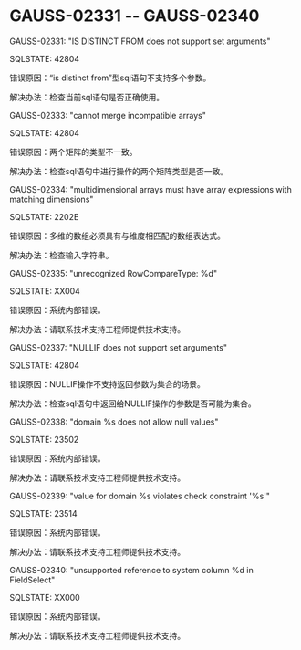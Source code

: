 # GAUSS-02331 -- GAUSS-02340

GAUSS-02331: "IS DISTINCT FROM does not support set arguments"

SQLSTATE: 42804

错误原因：“is distinct from”型sql语句不支持多个参数。

解决办法：检查当前sql语句是否正确使用。

GAUSS-02333: "cannot merge incompatible arrays"

SQLSTATE: 42804

错误原因：两个矩阵的类型不一致。

解决办法：检查sql语句中进行操作的两个矩阵类型是否一致。

GAUSS-02334: "multidimensional arrays must have array expressions with matching dimensions"

SQLSTATE: 2202E

错误原因：多维的数组必须具有与维度相匹配的数组表达式。

解决办法：检查输入字符串。

GAUSS-02335: "unrecognized RowCompareType: %d"

SQLSTATE: XX004

错误原因：系统内部错误。

解决办法：请联系技术支持工程师提供技术支持。

GAUSS-02337: "NULLIF does not support set arguments"

SQLSTATE: 42804

错误原因：NULLIF操作不支持返回参数为集合的场景。

解决办法：检查sql语句中返回给NULLIF操作的参数是否可能为集合。

GAUSS-02338: "domain %s does not allow null values"

SQLSTATE: 23502

错误原因：系统内部错误。

解决办法：请联系技术支持工程师提供技术支持。

GAUSS-02339: "value for domain %s violates check constraint '%s'"

SQLSTATE: 23514

错误原因：系统内部错误。

解决办法：请联系技术支持工程师提供技术支持。

GAUSS-02340: "unsupported reference to system column %d in FieldSelect"

SQLSTATE: XX000

错误原因：系统内部错误。

解决办法：请联系技术支持工程师提供技术支持。

